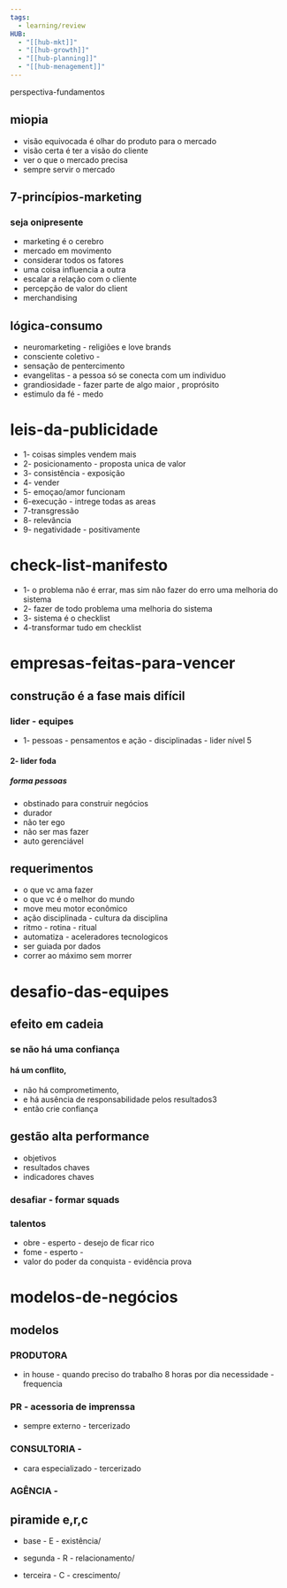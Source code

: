 ```yaml
---
tags:
  - learning/review
HUB:
  - "[[hub-mkt]]"
  - "[[hub-growth]]"
  - "[[hub-planning]]"
  - "[[hub-menagement]]"
---
```


perspectiva-fundamentos

## miopia 

- visão equivocada é olhar do produto para o mercado
- visão certa é ter a visão do cliente
- ver o que o mercado precisa
- sempre servir o mercado

## 7-princípios-marketing

### seja onipresente

- marketing é o cerebro
- mercado em movimento
- considerar todos os fatores
- uma coisa influencia a outra
- escalar a relação com o cliente
- percepção de valor do client
- merchandising

## lógica-consumo

- neuromarketing - religiões e love brands
-  consciente coletivo - 
- sensação de pentercimento
- evangelitas - a pessoa só se conecta com um individuo
- grandiosidade - fazer parte de algo maior , proprósito
- estimulo da fé - medo

# leis-da-publicidade

- 1- coisas simples vendem mais
- 2- posicionamento - proposta unica de valor
- 3- consistência - exposição 
- 4- vender
- 5- emoçao/amor funcionam
- 6-execução - intrege todas as areas
- 7-transgressão 
- 8- relevância
- 9- negatividade - positivamente


# check-list-manifesto

- 1- o problema não é errar, mas sim não fazer do erro uma melhoria do sistema
- 2- fazer de todo problema uma melhoria do sistema
- 3- sistema é o checklist
- 4-transformar tudo em checklist

# empresas-feitas-para-vencer

## construção é a fase mais difícil

### lider - equipes

- 1- pessoas - pensamentos e ação - disciplinadas - lider nível 5
#### 2- lider foda 
##### forma pessoas
- obstinado para construir negócios
- durador
- não ter ego
- não ser mas fazer
- auto gerenciável 

## requerimentos

- o que vc ama fazer
- o que vc é o melhor do mundo
- move meu motor econômico
- ação disciplinada - cultura da disciplina
- ritmo - rotina - ritual
- automatiza - aceleradores tecnologicos
- ser guiada por dados
- correr ao máximo sem morrer

# desafio-das-equipes

## efeito em cadeia
### se não há uma confiança
#### há um conflito,
- não há comprometimento,
- e há ausência de responsabilidade pelos resultados3
- então crie confiança
## gestão alta performance
- objetivos 
- resultados chaves
- indicadores chaves
### desafiar - formar squads 

### talentos
- obre - esperto - desejo de ficar rico
- fome - esperto - 
- valor  do poder da conquista - evidência prova

# modelos-de-negócios

## modelos
### PRODUTORA  
- in house - quando preciso do trabalho 8 horas por dia
necessidade - frequencia

### PR - acessoria de imprenssa 
 -  sempre externo - tercerizado
 
### CONSULTORIA -
 - cara especializado - tercerizado

### AGÊNCIA -

## piramide e,r,c

- base - E - existência/

- segunda - R - relacionamento/

- terceira - C - crescimento/

